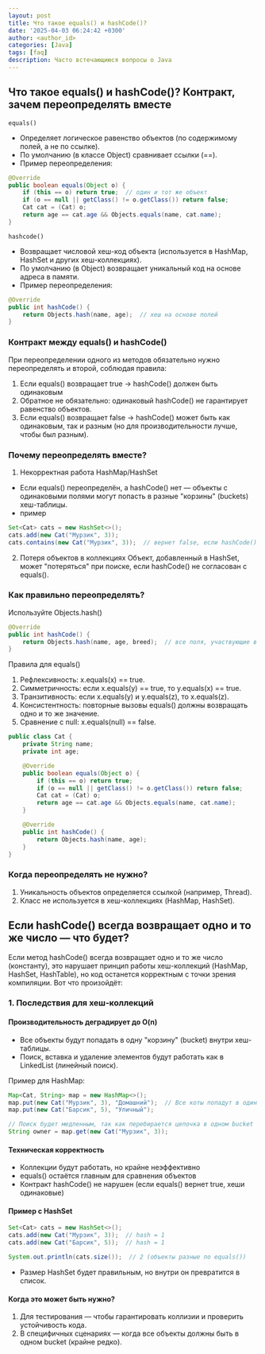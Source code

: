 ```yaml
---
layout: post
title: Что такое equals() и hashCode()?
date: '2025-04-03 06:24:42 +0300'
author: <author_id>
categories: [Java]
tags: [faq]
description: Часто встечающиюся вопросы о Java
---
```

## Что такое equals() и hashCode()? Контракт, зачем переопределять вместе
`equals()`
- Определяет логическое равенство объектов (по содержимому полей, а не по ссылке).
- По умолчанию (в классе Object) сравнивает ссылки (==).
- Пример переопределения:
```java
@Override
public boolean equals(Object o) {
    if (this == o) return true;  // один и тот же объект
    if (o == null || getClass() != o.getClass()) return false;
    Cat cat = (Cat) o;
    return age == cat.age && Objects.equals(name, cat.name);
}
```
`hashcode()`
- Возвращает числовой хеш-код объекта (используется в HashMap, HashSet и других хеш-коллекциях).
- По умолчанию (в Object) возвращает уникальный код на основе адреса в памяти.
- Пример переопределения:
```java
@Override
public int hashCode() {
    return Objects.hash(name, age);  // хеш на основе полей
}
```

### Контракт между equals() и hashCode()
При переопределении одного из методов обязательно нужно переопределять и второй, соблюдая правила:
1. Если equals() возвращает true → hashCode() должен быть одинаковым
2. Обратное не обязательно: одинаковый hashCode() не гарантирует равенство объектов.
3. Если equals() возвращает false → hashCode() может быть как одинаковым, так и разным (но для производительности лучше, чтобы был разным).

### Почему переопределять вместе?
1. Некорректная работа HashMap/HashSet
  - Если equals() переопределён, а hashCode() нет — объекты с одинаковыми полями могут попасть в разные "корзины" (buckets) хеш-таблицы.
  - пример
```java
Set<Cat> cats = new HashSet<>();
cats.add(new Cat("Мурзик", 3));
cats.contains(new Cat("Мурзик", 3));  // вернет false, если hashCode() не переопределён!
```
2. Потеря объектов в коллекциях
Объект, добавленный в HashSet, может "потеряться" при поиске, если hashCode() не согласован с equals().

### Как правильно переопределять?
Используйте Objects.hash()
```java
@Override
public int hashCode() {
    return Objects.hash(name, age, breed);  // все поля, участвующие в equals()
}
```
Правила для equals()
1. Рефлексивность: x.equals(x) == true.
2. Симметричность: если x.equals(y) == true, то y.equals(x) == true.
3. Транзитивность: если x.equals(y) и y.equals(z), то x.equals(z).
4. Консистентность: повторные вызовы equals() должны возвращать одно и то же значение.
5. Сравнение с null: x.equals(null) == false.
```java 
public class Cat {
    private String name;
    private int age;

    @Override
    public boolean equals(Object o) {
        if (this == o) return true;
        if (o == null || getClass() != o.getClass()) return false;
        Cat cat = (Cat) o;
        return age == cat.age && Objects.equals(name, cat.name);
    }

    @Override
    public int hashCode() {
        return Objects.hash(name, age);
    }
}
```
### Когда переопределять не нужно?
1. Уникальность объектов определяется ссылкой (например, Thread).
2. Класс не используется в хеш-коллекциях (HashMap, HashSet).

## Если hashCode() всегда возвращает одно и то же число — что будет? 
Если метод hashCode() всегда возвращает одно и то же число (константу), это нарушает принцип работы хеш-коллекций (HashMap, HashSet, HashTable), но код останется корректным с точки зрения компиляции. Вот что произойдёт:

### 1. Последствия для хеш-коллекций
#### Производительность деградирует до O(n)
- Все объекты будут попадать в одну "корзину" (bucket) внутри хеш-таблицы.
- Поиск, вставка и удаление элементов будут работать как в LinkedList (линейный поиск).

Пример для HashMap:
```java
Map<Cat, String> map = new HashMap<>();
map.put(new Cat("Мурзик", 3), "Домашний");  // Все коты попадут в один bucket
map.put(new Cat("Барсик", 5), "Уличный");

// Поиск будет медленным, так как перебирается цепочка в одном bucket
String owner = map.get(new Cat("Мурзик", 3)); 
```
#### Техническая корректность
- Коллекции будут работать, но крайне неэффективно
- equals() остаётся главным для сравнения объектов
- Контракт hashCode() не нарушен (если equals() вернет true, хеши одинаковые)

#### Пример с HashSet
```java
Set<Cat> cats = new HashSet<>();
cats.add(new Cat("Мурзик", 3));  // hash = 1
cats.add(new Cat("Барсик", 5));  // hash = 1

System.out.println(cats.size());  // 2 (объекты разные по equals())
```
- Размер HashSet будет правильным, но внутри он превратится в список.

#### Когда это может быть нужно?
1. Для тестирования — чтобы гарантировать коллизии и проверить устойчивость кода.
2. В специфичных сценариях — когда все объекты должны быть в одном bucket (крайне редко).
